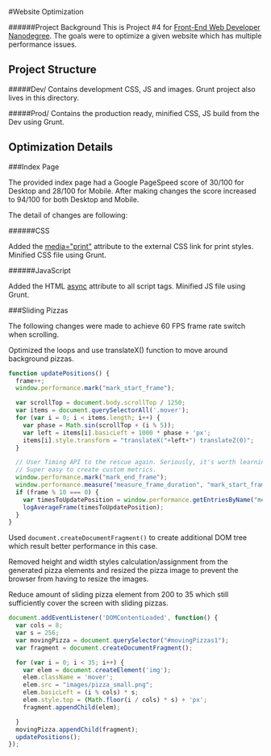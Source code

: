 #Website Optimization

######Project Background
This is Project #4 for [Front-End Web Developer Nanodegree](https://www.udacity.com/course/front-end-web-developer-nanodegree--nd001). 
The goals were to optimize a given website which has multiple performance issues.

## Project Structure

#####Dev/
Contains development CSS, JS and images. Grunt project also lives in this directory.

#####Prod/
Contains the production ready, minified CSS, JS build from the Dev using Grunt.
 
## Optimization Details

###Index Page

The provided index page had a Google PageSpeed score of 30/100 for Desktop and 28/100 for Mobile. After making changes 
the score increased to 94/100 for both Desktop and Mobile.

The detail of changes are following:

######CSS

Added the [media="print"](http://www.w3.org/TR/CSS21/media.html) attribute to the external CSS link for print styles.
Minified CSS file using Grunt.

######JavaScript

Added the HTML [async](https://developer.mozilla.org/en-US/docs/Games/Techniques/Async_scripts) attribute to all script tags.
Minified JS file using Grunt.


###Sliding Pizzas

The following changes were made to achieve 60 FPS frame rate switch when scrolling.

Optimized the loops and use translateX() function to move around background pizzas.

```js
function updatePositions() {
  frame++;
  window.performance.mark("mark_start_frame");

  var scrollTop = document.body.scrollTop / 1250;
  var items = document.querySelectorAll('.mover');
  for (var i = 0; i < items.length; i++) {
    var phase = Math.sin(scrollTop + (i % 5));
    var left = items[i].basicLeft + 1000 * phase + 'px';
    items[i].style.transform = "translateX("+left+") translateZ(0)";
  }

  // User Timing API to the rescue again. Seriously, it's worth learning.
  // Super easy to create custom metrics.
  window.performance.mark("mark_end_frame");
  window.performance.measure("measure_frame_duration", "mark_start_frame", "mark_end_frame");
  if (frame % 10 === 0) {
    var timesToUpdatePosition = window.performance.getEntriesByName("measure_frame_duration");
    logAverageFrame(timesToUpdatePosition);
  }
}
```
Used `document.createDocumentFragment()` to create additional DOM tree which result better performance in this case. 

Removed height and width styles calculation/assignment from the generated pizza elements and resized the pizza image to 
prevent the browser from having to resize the images.

Reduce amount of sliding pizza element from 200 to 35 which still sufficiently cover the screen with sliding pizzas.

```js
document.addEventListener('DOMContentLoaded', function() {
  var cols = 8;
  var s = 256;
  var movingPizza = document.querySelector("#movingPizzas1");
  var fragment = document.createDocumentFragment();

  for (var i = 0; i < 35; i++) {
    var elem = document.createElement('img');
    elem.className = 'mover';
    elem.src = "images/pizza_small.png";
    elem.basicLeft = (i % cols) * s;
    elem.style.top = (Math.floor(i / cols) * s) + 'px';
    fragment.appendChild(elem);

  }
  movingPizza.appendChild(fragment);
  updatePositions();
});
```
